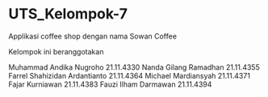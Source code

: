 # UTS_Kelompok-7
Applikasi coffee shop dengan nama Sowan Coffee

Kelompok ini beranggotakan

Muhammad Andika Nugroho		21.11.4330
Nanda Gilang Ramadhan		21.11.4355
Farrel Shahizidan Ardantianto	21.11.4364
Michael Mardiansyah		21.11.4371
Fajar Kurniawan			21.11.4383
Fauzi Ilham Darmawan		21.11.4394
